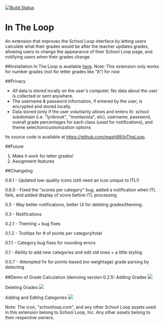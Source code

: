  [![Build Status](https://travis-ci.org/mash99/InTheLoop.svg?branch=develop)](https://travis-ci.org/mash99/InTheLoop)
# In The Loop
An extension that improves the School Loop interface by letting users calculate what their grades would be after the teacher updates grades, allowing users to change the appearance of their School Loop page, and notifying users when their grades change.  

##Installation
In The Loop is available [here](https://chrome.google.com/webstore/detail/in-the-loop-for-school-lo/ppigcngidmooiiafkelbilbojiijffag).
Note: This extension only works for number grades (not for letter grades like "A") for now

##Privacy
-  All data is stored locally on the user's computer. No data about the user is collected or sent anywhere.
-  The username & password information, if entered by the user, is encrypted and stored locally.
-  Data stored (only if the user voluntarily allows and enters it): school subdomain (i.e. "lynbrook", "montavista", etc), username, password, overall grade percentages for each class (used for notifications), and theme selection/customization options

Its source code is available at https://github.com/mash99/InTheLoop.

##Future
1.  Make it work for letter grades!
2.  Assignment features

##Changelog

0.6.1 - Updated low-quality icons (still need an icon unique to ITL!)

0.6.0 - Fixed the "scores per category" bug, added a notification when ITL fails, and added display of score before ITL processing

0.5 - Way better notifications, better UI for deleting grades/theming.

0.3 - Notifications

0.2.1 - Theming + bug fixes

0.1.2 - Tooltips for # of points per category/total

0.1.1 - Category bug fixes for rounding errors

0.1 - Ability to add new categories and edit old ones + a little styling

0.0.7 - Attempted fix for points-based (no weightage) grade parsing by detecting  

##Demo of Grade Calculation (demoing version 0.2.1):
Adding Grades
![](https://i.gyazo.com/6c424770f10b8598c4439b36c89193b4.gif)

Deleting Grades
![](https://i.gyazo.com/8252613bbe697fef07c8f1bf9a5d9134.gif)

Adding and Editing Categories
![](https://i.gyazo.com/0fdfe0e3ac2ad56c8b86b2599b6720b0.gif)

Note: The icon, "schoolloop.com", and any other School Loop assets used in this extension belong to School Loop, Inc. Any other assets belong to their respective owners.
